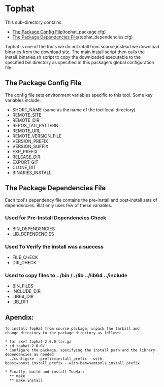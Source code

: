 # Tophat

This sub-directory contains:
 - [The Package Config File](#the-package-config-file)(tophat_package.cfg)
 - [The Package Dependencies File](#the-package-dependencies-file)(tophat_dependencies.cfg)

Tophat is one of the tools we do not intall from source,instead we download binaries from the download site.
The main install script then calls the install_binaries.sh script to copy the downloaded executable
to the specified bin directory as specified in this package's global configuration file


## The Package Config File 
The config file sets environment variables specific to this tool.
Some key variables include:

  - SHORT_NAME  (same as the name of the tool local directory)
  - REMOTE_SITE
  - REMOTE_DIR
  - REPOS_TAG_PATTERN
  - REMOTE_URL
  - REMOTE_VERSION_FILE
  - VERSION_PREFIX
  - VERSION_SUFFIX
  - EXP_PREFIX
  - RELEASE_DIR
  - EXPORT_GIT
  - CLONE_GIT
  - BINARIES_INSTALL
  
## The Package Dependencies File

Each tool's dependency file contains the pre-install and post-install sets of dependencies.
Blat only uses few of these variables.

### Used for Pre-Install Dependencies Check
  - BIN_DEPENDENCIES
  - LIB_DEPENDENCIES

### Used To Verify the install was a success
  - FILE_CHECK
  - DIR_CHECK

### Used to copy files to ../bin /../lib ../lib64 ../include 
  - BIN_FILES
  - INCLUDE_DIR
  - LIB64_DIR
  - LIB_DIR

## Apendix:

```
To install TopHat from source package, unpack the tarball and 
change directory to the package directory as follows:

* tar zxvf tophat-2.0.0.tar.gz
* cd tophat-2.0.0/
* Configure the package, specifying the install path and the library dependencies as needed 
  ./configure --prefix=install_prefix --with-boost=boost_install_prefix --with-bam=samtools_install_prefix

* Finally, build and install TopHat:
  ** make
  ** make install
```
